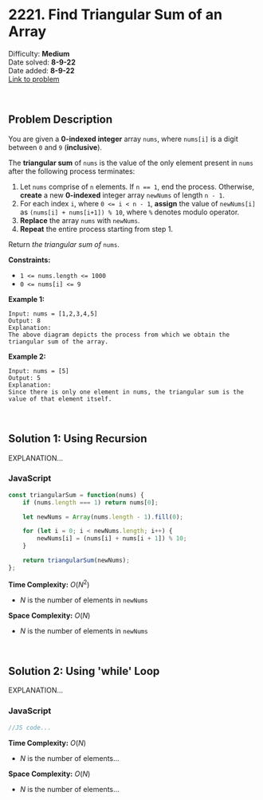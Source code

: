 # 2221. Find Triangular Sum of an Array

Difficulty: **Medium**  
Date solved: **8-9-22**  
Date added: **8-9-22**  
[Link to problem](https://leetcode.com/problems/find-triangular-sum-of-an-array/)

<br>

## Problem Description

You are given a **0-indexed integer** array `nums`, where `nums[i]` is a digit between `0` and `9` (**inclusive**).

The **triangular sum** of `nums` is the value of the only element present in `nums` after the following process terminates:

1. Let `nums` comprise of `n` elements. If `n == 1`, end the process. Otherwise, **create** a new **0-indexed** integer array `newNums` of length `n - 1`.
2. For each index `i`, where `0 <= i < n - 1`, **assign** the value of `newNums[i]` as `(nums[i] + nums[i+1]) % 10`, where `%` denotes modulo operator.
3. **Replace** the array `nums` with `newNums`.
4. **Repeat** the entire process starting from step 1.

Return *the triangular sum of* `nums`.

**Constraints:**

- `1 <= nums.length <= 1000`
- `0 <= nums[i] <= 9`

**Example 1:**

```
Input: nums = [1,2,3,4,5]
Output: 8
Explanation:
The above diagram depicts the process from which we obtain the triangular sum of the array.
```

**Example 2:**

```
Input: nums = [5]
Output: 5
Explanation:
Since there is only one element in nums, the triangular sum is the value of that element itself.
```

<br>

## Solution 1: Using Recursion

EXPLANATION...

### **JavaScript**

```js
const triangularSum = function(nums) {
    if (nums.length === 1) return nums[0];

    let newNums = Array(nums.length - 1).fill(0);

    for (let i = 0; i < newNums.length; i++) {
        newNums[i] = (nums[i] + nums[i + 1]) % 10;
    }

    return triangularSum(newNums);
};
```

**Time Complexity:** $O(N^2)$
- $N$ is the number of elements in `newNums`

**Space Complexity:** $O(N)$
- $N$ is the number of elements in `newNums`

<br>

## Solution 2: Using 'while' Loop

EXPLANATION...

### **JavaScript**

```js
//JS code...
```

**Time Complexity:** $O(N)$
- $N$ is the number of elements...

**Space Complexity:** $O(N)$
- $N$ is the number of elements...
